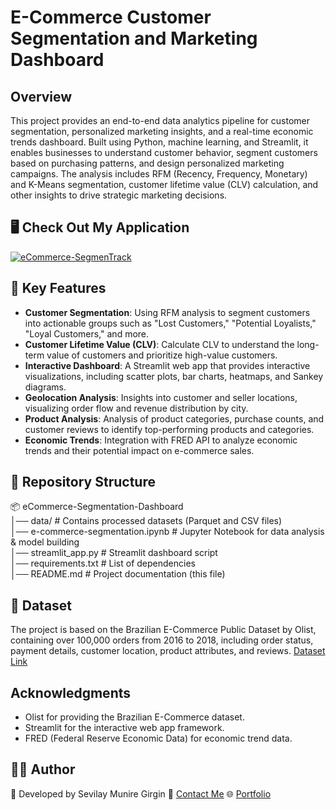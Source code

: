 # E-Commerce Customer Segmentation and Marketing Dashboard
## Overview
This project provides an end-to-end data analytics pipeline for customer segmentation, personalized marketing insights, and a real-time economic trends dashboard.      Built using Python, machine learning, and Streamlit, it enables businesses to understand customer behavior, segment customers based on purchasing patterns, and design personalized marketing campaigns. 
The analysis includes RFM (Recency, Frequency, Monetary) and K-Means segmentation, customer lifetime value (CLV) calculation, and other insights to drive strategic marketing decisions.

## 🖥️ Check Out My Application
[![eCommerce-SegmenTrack](https://img.shields.io/badge/Streamlit-FF4B4B?style=for-the-badge&logo=Streamlit&logoColor=white)](https://ecommerce-segmentrack.streamlit.app/)

## 🚀 Key Features
- **Customer Segmentation**: Using RFM analysis to segment customers into actionable groups such as "Lost Customers," "Potential Loyalists," "Loyal Customers," and more.   
- **Customer Lifetime Value (CLV)**: Calculate CLV to understand the long-term value of customers and prioritize high-value customers.   
- **Interactive Dashboard**: A Streamlit web app that provides interactive visualizations, including scatter plots, bar charts, heatmaps, and Sankey diagrams.   
- **Geolocation Analysis**: Insights into customer and seller locations, visualizing order flow and revenue distribution by city.   
- **Product Analysis**: Analysis of product categories, purchase counts, and customer reviews to identify top-performing products and categories.   
- **Economic Trends**: Integration with FRED API to analyze economic trends and their potential impact on e-commerce sales.   

## 📂 Repository Structure
📦 eCommerce-Segmentation-Dashboard  
│── data/                     # Contains processed datasets (Parquet and CSV files)   
│── e-commerce-segmentation.ipynb   # Jupyter Notebook for data analysis & model building   
│── streamlit_app.py           # Streamlit dashboard script   
│── requirements.txt           # List of dependencies   
│── README.md                  # Project documentation (this file)  


## 🔗 Dataset
The project is based on the Brazilian E-Commerce Public Dataset by Olist, containing over 100,000 orders from 2016 to 2018, including order status, payment details, customer location, product attributes, and reviews.
[Dataset Link](https://www.kaggle.com/datasets/olistbr/brazilian-ecommerce)

## Acknowledgments
- Olist for providing the Brazilian E-Commerce dataset.
- Streamlit for the interactive web app framework.
- FRED (Federal Reserve Economic Data) for economic trend data.

## 👩‍💻 Author
📌 Developed by Sevilay Munire Girgin
📧 [Contact Me](https://linktr.ee/sevilaymgirgin)
🌐 [Portfolio](sevilaymuni.github.io/Girgin)



